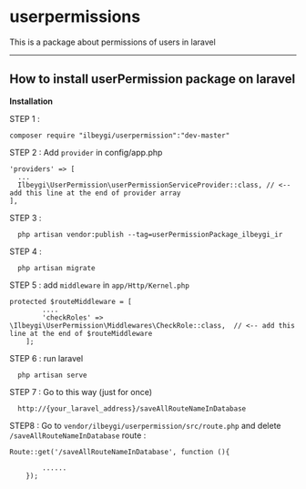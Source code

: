 # userpermissions
This is a package about permissions of users in laravel

-------

## How to install userPermission package on laravel

**Installation**

STEP 1 :

```
composer require "ilbeygi/userpermission":"dev-master"
```

STEP 2 : Add `provider` in config/app.php

```
'providers' => [
  ...
  Ilbeygi\UserPermission\userPermissionServiceProvider::class, // <-- add this line at the end of provider array
],
```

STEP 3 :
```
  php artisan vendor:publish --tag=userPermissionPackage_ilbeygi_ir
```
STEP 4 : 
```
  php artisan migrate
```

STEP 5 : add `middleware` in `app/Http/Kernel.php` 
```
protected $routeMiddleware = [
        ....
        'checkRoles' => \Ilbeygi\UserPermission\Middlewares\CheckRole::class,  // <-- add this line at the end of $routeMiddleware
    ];
```

STEP 6 : run laravel
```
  php artisan serve
```

STEP 7 : Go to this way (just for once) 
```
  http://{your_laravel_address}/saveAllRouteNameInDatabase
```

STEP8 : 
  Go to `vendor/ilbeygi/userpermission/src/route.php` and delete `/saveAllRouteNameInDatabase` route :
```
Route::get('/saveAllRouteNameInDatabase', function (){
    
        ......
    });
```
